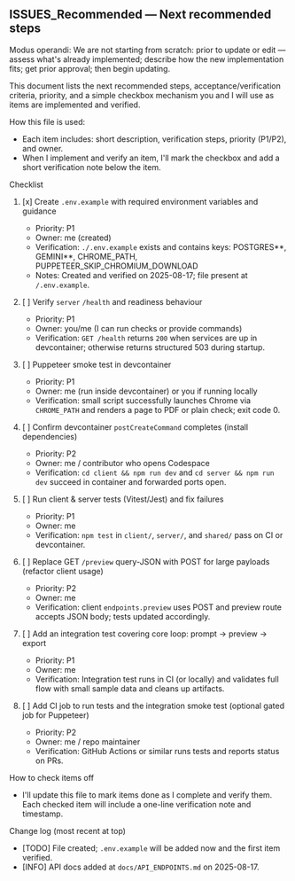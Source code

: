 ## ISSUES_Recommended — Next recommended steps

Modus operandi:
We are not starting from scratch: prior to update or edit — assess what's already implemented; describe how the new implementation fits; get prior approval; then begin updating.

This document lists the next recommended steps, acceptance/verification criteria, priority, and a simple checkbox mechanism you and I will use as items are implemented and verified.

How this file is used:

- Each item includes: short description, verification steps, priority (P1/P2), and owner.
- When I implement and verify an item, I'll mark the checkbox and add a short verification note below the item.

Checklist

1. [x] Create `.env.example` with required environment variables and guidance

   - Priority: P1
   - Owner: me (created)
   - Verification: `./.env.example` exists and contains keys: POSTGRES*\*, GEMINI*\*, CHROME_PATH, PUPPETEER_SKIP_CHROMIUM_DOWNLOAD
   - Notes: Created and verified on 2025-08-17; file present at `/.env.example`.

2. [ ] Verify `server` `/health` and readiness behaviour

   - Priority: P1
   - Owner: you/me (I can run checks or provide commands)
   - Verification: `GET /health` returns `200` when services are up in devcontainer; otherwise returns structured 503 during startup.

3. [ ] Puppeteer smoke test in devcontainer

   - Priority: P1
   - Owner: me (run inside devcontainer) or you if running locally
   - Verification: small script successfully launches Chrome via `CHROME_PATH` and renders a page to PDF or plain check; exit code 0.

4. [ ] Confirm devcontainer `postCreateCommand` completes (install dependencies)

   - Priority: P2
   - Owner: me / contributor who opens Codespace
   - Verification: `cd client && npm run dev` and `cd server && npm run dev` succeed in container and forwarded ports open.

5. [ ] Run client & server tests (Vitest/Jest) and fix failures

   - Priority: P1
   - Owner: me
   - Verification: `npm test` in `client/`, `server/`, and `shared/` pass on CI or devcontainer.

6. [ ] Replace GET `/preview` query-JSON with POST for large payloads (refactor client usage)

   - Priority: P2
   - Owner: me
   - Verification: client `endpoints.preview` uses POST and preview route accepts JSON body; tests updated accordingly.

7. [ ] Add an integration test covering core loop: prompt → preview → export

   - Priority: P1
   - Owner: me
   - Verification: Integration test runs in CI (or locally) and validates full flow with small sample data and cleans up artifacts.

8. [ ] Add CI job to run tests and the integration smoke test (optional gated job for Puppeteer)
   - Priority: P2
   - Owner: me / repo maintainer
   - Verification: GitHub Actions or similar runs tests and reports status on PRs.

How to check items off

- I'll update this file to mark items done as I complete and verify them. Each checked item will include a one-line verification note and timestamp.

Change log (most recent at top)

- [TODO] File created; `.env.example` will be added now and the first item verified.
- [INFO] API docs added at `docs/API_ENDPOINTS.md` on 2025-08-17.
